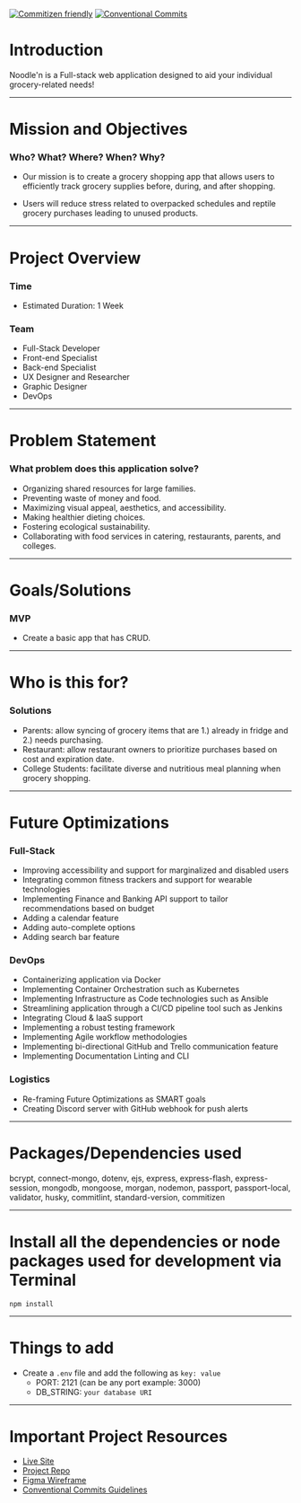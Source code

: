 [![Commitizen friendly](https://img.shields.io/badge/commitizen-friendly-brightgreen.svg)](http://commitizen.github.io/cz-cli/)
[![Conventional Commits](https://img.shields.io/badge/Conventional%20Commits-1.0.0-yellow.svg)](https://conventionalcommits.org)

# Introduction

Noodle'n is a Full-stack web application designed to aid your individual grocery-related needs!

---

# Mission and Objectives
### Who? What? Where? When? Why?

- Our mission is to create a grocery shopping app that allows users to efficiently track grocery supplies before, during, and after shopping.

- Users will reduce stress related to overpacked schedules and reptile grocery purchases leading to unused products.

---

# Project Overview
### Time

- Estimated Duration: 1 Week

### Team

- Full-Stack Developer
- Front-end Specialist
- Back-end Specialist
- UX Designer and Researcher
- Graphic Designer
- DevOps

---

# Problem Statement
### What problem does this application solve?

- Organizing shared resources for large families.
- Preventing waste of money and food.
- Maximizing visual appeal, aesthetics, and accessibility.
- Making healthier dieting choices.
- Fostering ecological sustainability.
- Collaborating with food services in catering, restaurants, parents, and colleges.

---

# Goals/Solutions
### MVP
- Create a basic app that has CRUD.

---

# Who is this for?
### Solutions
- Parents: allow syncing of grocery items that are 1.) already in fridge and 2.) needs purchasing.
- Restaurant: allow restaurant owners to prioritize purchases based on cost and expiration date.
- College Students: facilitate diverse and nutritious meal planning when grocery shopping.

---

# Future Optimizations
### Full-Stack
- Improving accessibility and support for marginalized and disabled users
- Integrating common fitness trackers and support for wearable technologies
- Implementing Finance and Banking API support to tailor recommendations based on budget
- Adding a calendar feature
- Adding auto-complete options
- Adding search bar feature

### DevOps
- Containerizing application via Docker
- Implementing Container Orchestration such as Kubernetes
- Implementing Infrastructure as Code technologies such as Ansible
- Streamlining application through a CI/CD pipeline tool such as Jenkins
- Integrating Cloud & IaaS support
- Implementing a robust testing framework 
- Implementing Agile workflow methodologies
- Implementing bi-directional GitHub and Trello communication feature
- Implementing Documentation Linting and CLI

### Logistics
- Re-framing Future Optimizations as SMART goals
- Creating Discord server with GitHub webhook for push alerts

---

# Packages/Dependencies used

bcrypt, connect-mongo, dotenv, ejs, express, express-flash, express-session, mongodb, mongoose, morgan, nodemon, passport, passport-local, validator, husky, commitlint, standard-version, commitizen

---

# Install all the dependencies or node packages used for development via Terminal

`npm install`

---

# Things to add

- Create a `.env` file and add the following as `key: value` 
  - PORT: 2121 (can be any port example: 3000) 
  - DB_STRING: `your database URI` 

 ---

# Important Project Resources
- [Live Site](https://noodle-n.gentlegiantdev.repl.co/)
- [Project Repo](https://github.com/gentlegiantdev/Noodle-n)
- [Figma Wireframe](https://www.figma.com/file/z9VpgLaMt4i8WGto3swMtw/GROCERY-STORE-APP)
- [Conventional Commits Guidelines](https://www.conventionalcommits.org/en/v1.0.0/)

